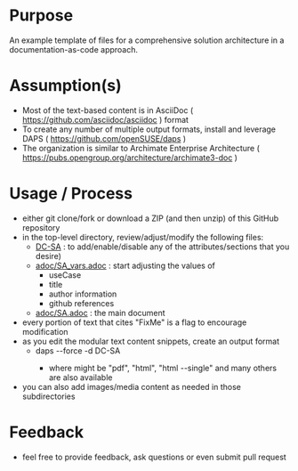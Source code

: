 
# Purpose
An example template of files for a comprehensive solution architecture in a documentation-as-code approach.

# Assumption(s)
- Most of the text-based content is in AsciiDoc ( https://github.com/asciidoc/asciidoc ) format
- To create any number of multiple output formats, install and leverage DAPS ( https://github.com/openSUSE/daps )
- The organization is similar to Archimate Enterprise Architecture ( https://pubs.opengroup.org/architecture/archimate3-doc )

# Usage / Process
- either git clone/fork or download a ZIP (and then unzip) of this GitHub repository
- in the top-level directory, review/adjust/modify the following files:
  - [DC-SA](./DC-SA) : to add/enable/disable any of the attributes/sections that you desire)
  - [adoc/SA_vars.adoc](./adoc/SA_vars.adoc) : start adjusting the values of
    - useCase
    - title
    - author information
    - github references
  - [adoc/SA.adoc](./adoc/SA.adoc) : the main document
- every portion of text that cites "FixMe" is a flag to encourage modification
- as you edit the modular text content snippets, create an output format
  - daps --force -d DC-SA <format>
    - where <format> might be "pdf", "html", "html --single" and many others are also available
- you can also add images/media content as needed in those subdirectories

# Feedback
- feel free to provide feedback, ask questions or even submit pull request
